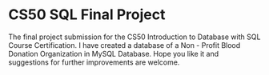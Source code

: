 # CS50 SQL Final Project
The final project submission for the CS50 Introduction to Database with SQL Course Certification. I have created a database of a Non - Profit Blood Donation Organization in MySQL Database. Hope you like it and suggestions for further improvements are welcome.
